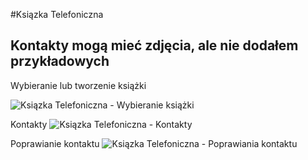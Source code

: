 #Ksiązka Telefoniczna
## Kontakty mogą mieć zdjęcia, ale nie dodałem przykładowych
Wybieranie lub tworzenie książki

![Ksiązka Telefoniczna - Wybieranie książki](https://github.com/user-attachments/assets/35012a09-dc98-4ea1-ab63-34acaa61fd17)

Kontakty
![Ksiązka Telefoniczna - Kontakty](https://github.com/user-attachments/assets/e59c1dce-741f-41bb-846c-f1d34cb3fb91)

Poprawianie kontaktu
![Ksiązka Telefoniczna - Poprawiania kontaktu](https://github.com/user-attachments/assets/b0ce54d7-4fcb-4816-9829-1e91fcd2f69c)
